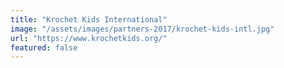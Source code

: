 ```yaml
---
title: "Krochet Kids International"
image: "/assets/images/partners-2017/krochet-kids-intl.jpg"
url: "https://www.krochetkids.org/"
featured: false
---
```

